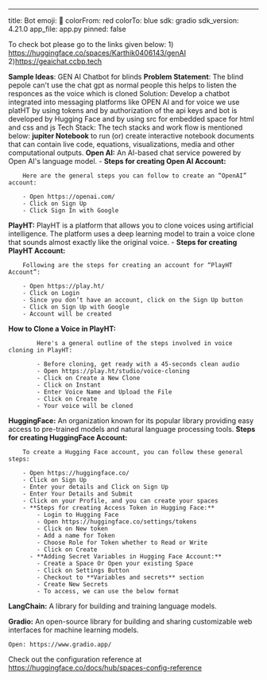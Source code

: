 ---
title: Bot
emoji: 🏃
colorFrom: red
colorTo: blue
sdk: gradio
sdk_version: 4.21.0
app_file: app.py
pinned: false

To check bot please go to the links given below:
                1) https://huggingface.co/spaces/Karthik0406143/genAI
                2)https://geaichat.ccbp.tech
              
**Sample Ideas**: GEN AI Chatbot for blinds
**Problem Statement**: The blind pepole can't use the chat gpt as normal people this helps to listen the responces as the voice which is cloned
Solution: Develop a chatbot integrated into messaging platforms like OPEN AI and for voice we use platHT by using tokens and by authorization of the api keys and bot is developed by Hugging Face and by using src for embedded space for html and css and js
Tech Stack: The tech stacks and work flow is mentioned below:
**jupiter Notebook** to run (or) create interactive notebook documents that can contain live code,
                        equations, visualizations, media and other computational outputs. 
**Open AI:** An AI-based chat service powered by Open AI's language model.
    - **Steps for creating Open AI Account:**
        
        Here are the general steps you can follow to create an “OpenAI” account:
        
        - Open https://openai.com/
        - Click on Sign Up
        - Click Sign In with Google
     
**PlayHT:** PlayHT is a platform that allows you to clone voices using artificial intelligence. The platform uses a deep learning model to train a voice clone that sounds almost exactly like the original voice.
    - **Steps for creating PlayHT Account:**
        
        Following are the steps for creating an account for “PlayHT Account”:
        
        - Open https://play.ht/
        - Click on Login
        - Since you don’t have an account, click on the Sign Up button
        - Click on Sign Up with Google
        - Account will be created
**How to Clone a Voice in PlayHT:**
            
            Here's a general outline of the steps involved in voice cloning in PlayHT:
            
            - Before cloning, get ready with a 45-seconds clean audio
            - Open https://play.ht/studio/voice-cloning
            - Click on Create a New Clone
            - Click on Instant
            - Enter Voice Name and Upload the File
            - Click on Create
            - Your voice will be cloned
**HuggingFace:** An organization known for its popular library providing easy access to pre-trained models and natural language processing tools.
**Steps for creating HuggingFace Account:**
        
        To create a Hugging Face account, you can follow these general steps:
        
        - Open https://huggingface.co/
        - Click on Sign Up
        - Enter your details and Click on Sign Up
        - Enter Your Details and Submit
        - Click on your Profile, and you can create your spaces
        - **Steps for creating Access Token in Hugging Face:**
            - Login to Hugging Face
            - Open https://huggingface.co/settings/tokens
            - Click on New token
            - Add a name for Token
            - Choose Role for Token whether to Read or Write
            - Click on Create
          - **Adding Secret Variables in Hugging Face Account:**
            - Create a Space Or Open your existing Space
            - Click on Settings Button
            - Checkout to **Variables and secrets** section
            - Create New Secrets
            - To access, we can use the below format
**LangChain:** A library for building and training language models.
   
**Gradio:** An open-source library for building and sharing customizable web interfaces for machine learning models.
    
    Open: https://www.gradio.app/
Check out the configuration reference at https://huggingface.co/docs/hub/spaces-config-reference
